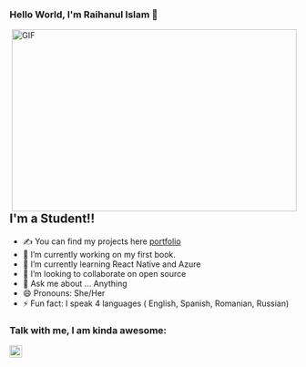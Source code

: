 ### Hello World, I'm Raihanul Islam  👋

 <img align="right" alt="GIF" src="https://github.com/arsentieva/arsentieva/blob/main/code.gif?raw=true" width="500" height="320" />


## I'm a Student!!
- ✍ You can find my projects here [portfolio]
- 🔭 I’m currently working on my first book.
- 🌱 I’m currently learning React Native and Azure
- 👯 I’m looking to collaborate on open source
- 💬 Ask me about ... Anything
- 😄 Pronouns: She/Her
- ⚡ Fun fact: I speak 4 languages ( English, Spanish, Romanian, Russian)


### Talk with me, I am kinda awesome:
[<img align="left" alt="holisitc_developer | LinkedIn" width="22px" src="https://www.linkedin.com/in/raihanul-islam-10b634229" />][linkedin]


[website]: https://raihanulislam12s.github.io/My-profile/Raihan.html
[Facbook]: https://www.facebook.com/raihanulislam12s
[instagram]:https://www.instagram.com/raihanulislam12s/?hl=en 
[linkedin]: https://www.linkedin.com/in/raihanul-islam-10b634229
[portfolio]:https://devpost.com/Raihanulislam12s?ref_content=user-portfolio&ref_feature=portfolio&ref_medium=global-nav
